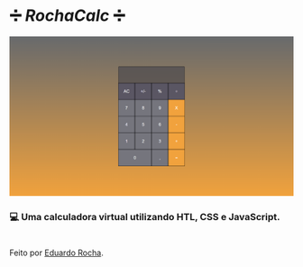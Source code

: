# ➗ **_RochaCalc_** ➗

[![Screenshot](/img/calculator-er.netlify.app.png)](www.calculator-er.netlify.app)

### 💻 Uma calculadora virtual utilizando HTL, CSS e JavaScript. 

#

Feito por [Eduardo Rocha](www.github.com/oedurocha/).